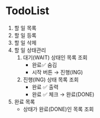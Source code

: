 # TodoList
1. 할 일 목록
2. 할 일 등록
3. 할 일 삭제
4. 할 일 상태관리
    1) 대기(WAIT) 상태인 목록 조회
        * 완료✅ 숨김
        * 시작 버튼 → 진행(ING)
    2) 진행(ING) 상태 목록 조회
        * 완료 ✅ 출력
        * 완료 ✅ 체크 → 완료(DONE)
5. 완료 목록
    * 상태가 완료(DONE)인 목록 조회